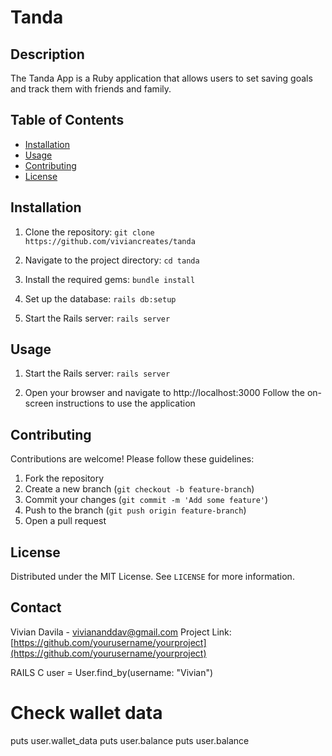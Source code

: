 # Tanda

## Description
The Tanda App is a Ruby application that allows users to set saving goals and track them with friends and family.

## Table of Contents
- [Installation](#installation)
- [Usage](#usage)
- [Contributing](#contributing)
- [License](#license)

## Installation
1. Clone the repository:
`git clone https://github.com/viviancreates/tanda`

2. Navigate to the project directory:
`cd tanda`

3. Install the required gems:
`bundle install`

4. Set up the database:
`rails db:setup`

5. Start the Rails server:
`rails server`

## Usage

1. Start the Rails server:
`rails server`

2. Open your browser and navigate to http://localhost:3000
Follow the on-screen instructions to use the application

## Contributing

Contributions are welcome! Please follow these guidelines:

1. Fork the repository
2. Create a new branch (`git checkout -b feature-branch`)
3. Commit your changes (`git commit -m 'Add some feature'`)
4. Push to the branch (`git push origin feature-branch`)
5. Open a pull request

## License
Distributed under the MIT License. See `LICENSE` for more information.

## Contact

Vivian Davila - [viviananddav@gmail.com](mailto:youremail@example.com)
Project Link: [https://github.com/yourusername/yourproject](https://github.com/yourusername/yourproject)

RAILS C
user = User.find_by(username: "Vivian")

# Check wallet data
puts user.wallet_data
puts user.balance
puts user.balance
